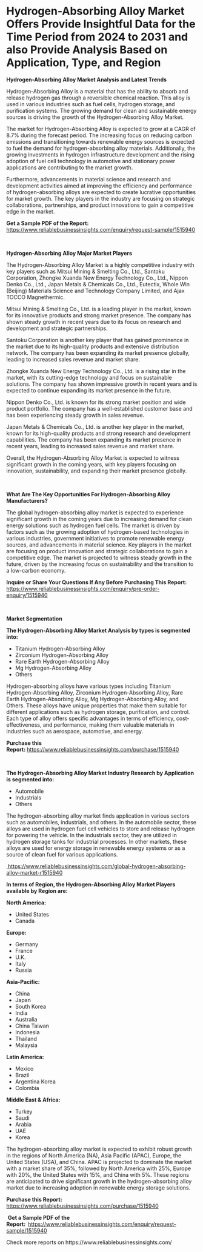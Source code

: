<p><h1>Hydrogen-Absorbing Alloy Market Offers Provide Insightful Data for the Time Period from 2024 to 2031 and also Provide Analysis Based on Application, Type, and Region</h1></p><p><strong>Hydrogen-Absorbing Alloy Market Analysis and Latest Trends</strong></p>
<p><p>Hydrogen-Absorbing Alloy is a material that has the ability to absorb and release hydrogen gas through a reversible chemical reaction. This alloy is used in various industries such as fuel cells, hydrogen storage, and purification systems. The growing demand for clean and sustainable energy sources is driving the growth of the Hydrogen-Absorbing Alloy Market.</p><p>The market for Hydrogen-Absorbing Alloy is expected to grow at a CAGR of 8.7% during the forecast period. The increasing focus on reducing carbon emissions and transitioning towards renewable energy sources is expected to fuel the demand for hydrogen-absorbing alloy materials. Additionally, the growing investments in hydrogen infrastructure development and the rising adoption of fuel cell technology in automotive and stationary power applications are contributing to the market growth.</p><p>Furthermore, advancements in material science and research and development activities aimed at improving the efficiency and performance of hydrogen-absorbing alloys are expected to create lucrative opportunities for market growth. The key players in the industry are focusing on strategic collaborations, partnerships, and product innovations to gain a competitive edge in the market.</p></p>
<p><strong>Get a Sample PDF of the Report:&nbsp;</strong> <a href="https://www.reliablebusinessinsights.com/enquiry/request-sample/1515940">https://www.reliablebusinessinsights.com/enquiry/request-sample/1515940</a></p>
<p>&nbsp;</p>
<p><strong>Hydrogen-Absorbing Alloy Major Market Players</strong></p>
<p><p>The Hydrogen-Absorbing Alloy Market is a highly competitive industry with key players such as Mitsui Mining & Smelting Co., Ltd., Santoku Corporation, Zhongke Xuanda New Energy Technology Co., Ltd., Nippon Denko Co., Ltd., Japan Metals & Chemicals Co., Ltd., Eutectix, Whole Win (Beijing) Materials Science and Technology Company Limited, and Ajax TOCCO Magnethermic.</p><p>Mitsui Mining & Smelting Co., Ltd. is a leading player in the market, known for its innovative products and strong market presence. The company has shown steady growth in recent years due to its focus on research and development and strategic partnerships.</p><p>Santoku Corporation is another key player that has gained prominence in the market due to its high-quality products and extensive distribution network. The company has been expanding its market presence globally, leading to increased sales revenue and market share.</p><p>Zhongke Xuanda New Energy Technology Co., Ltd. is a rising star in the market, with its cutting-edge technology and focus on sustainable solutions. The company has shown impressive growth in recent years and is expected to continue expanding its market presence in the future.</p><p>Nippon Denko Co., Ltd. is known for its strong market position and wide product portfolio. The company has a well-established customer base and has been experiencing steady growth in sales revenue.</p><p>Japan Metals & Chemicals Co., Ltd. is another key player in the market, known for its high-quality products and strong research and development capabilities. The company has been expanding its market presence in recent years, leading to increased sales revenue and market share.</p><p>Overall, the Hydrogen-Absorbing Alloy Market is expected to witness significant growth in the coming years, with key players focusing on innovation, sustainability, and expanding their market presence globally.</p></p>
<p>&nbsp;</p>
<p><strong>What Are The Key Opportunities For Hydrogen-Absorbing Alloy Manufacturers?</strong></p>
<p><p>The global hydrogen-absorbing alloy market is expected to experience significant growth in the coming years due to increasing demand for clean energy solutions such as hydrogen fuel cells. The market is driven by factors such as the growing adoption of hydrogen-based technologies in various industries, government initiatives to promote renewable energy sources, and advancements in material science. Key players in the market are focusing on product innovation and strategic collaborations to gain a competitive edge. The market is projected to witness steady growth in the future, driven by the increasing focus on sustainability and the transition to a low-carbon economy.</p></p>
<p><strong>Inquire or Share Your Questions If Any Before Purchasing This Report:</strong> <a href="https://www.reliablebusinessinsights.com/enquiry/pre-order-enquiry/1515940">https://www.reliablebusinessinsights.com/enquiry/pre-order-enquiry/1515940</a></p>
<p>&nbsp;</p>
<p><strong>Market Segmentation</strong></p>
<p><strong>The Hydrogen-Absorbing Alloy Market Analysis by types is segmented into:</strong></p>
<p><ul><li>Titanium Hydrogen-Absorbing Alloy</li><li>Zirconium Hydrogen-Absorbing Alloy</li><li>Rare Earth Hydrogen-Absorbing Alloy</li><li>Mg Hydrogen-Absorbing Alloy</li><li>Others</li></ul></p>
<p><p>Hydrogen-absorbing alloys have various types including Titanium Hydrogen-Absorbing Alloy, Zirconium Hydrogen-Absorbing Alloy, Rare Earth Hydrogen-Absorbing Alloy, Mg Hydrogen-Absorbing Alloy, and Others. These alloys have unique properties that make them suitable for different applications such as hydrogen storage, purification, and control. Each type of alloy offers specific advantages in terms of efficiency, cost-effectiveness, and performance, making them valuable materials in industries such as aerospace, automotive, and energy.</p></p>
<p><strong>Purchase this Report:&nbsp;</strong><a href="https://www.reliablebusinessinsights.com/purchase/1515940">https://www.reliablebusinessinsights.com/purchase/1515940</a></p>
<p>&nbsp;</p>
<p><strong>The Hydrogen-Absorbing Alloy Market Industry Research by Application is segmented into:</strong></p>
<p><ul><li>Automobile</li><li>Industrials</li><li>Others</li></ul></p>
<p><p>The hydrogen-absorbing alloy market finds application in various sectors such as automobiles, industrials, and others. In the automobile sector, these alloys are used in hydrogen fuel cell vehicles to store and release hydrogen for powering the vehicle. In the industrials sector, they are utilized in hydrogen storage tanks for industrial processes. In other markets, these alloys are used for energy storage in renewable energy systems or as a source of clean fuel for various applications.</p></p>
<p><a href="https://www.reliablebusinessinsights.com/global-hydrogen-absorbing-alloy-market-r1515940">&nbsp;https://www.reliablebusinessinsights.com/global-hydrogen-absorbing-alloy-market-r1515940</a></p>
<p><strong>In terms of Region, the Hydrogen-Absorbing Alloy Market Players available by Region are:</strong></p>
<p>
    <p> <strong> North America: </strong>
        <ul>
            <li>United States</li>
            <li>Canada</li>
        </ul>
        </p> 
    <p> <strong> Europe: </strong>
        <ul>
            <li>Germany</li>
            <li>France</li>
            <li>U.K.</li>
            <li>Italy</li>
            <li>Russia</li>
        </ul>
        </p> 
    <p> <strong> Asia-Pacific: </strong>
        <ul>
            <li>China</li>
            <li>Japan</li>
            <li>South Korea</li>
            <li>India</li>
            <li>Australia</li>
            <li>China Taiwan</li>
            <li>Indonesia</li>
            <li>Thailand</li>
            <li>Malaysia</li>
        </ul>
        </p> 
    <p> <strong> Latin America: </strong>
        <ul>
            <li>Mexico</li>
            <li>Brazil</li>
            <li>Argentina Korea</li>
            <li>Colombia</li>
        </ul>
        </p> 
    <p> <strong> Middle East & Africa: </strong>
        <ul>
            <li>Turkey</li>
            <li>Saudi</li>
            <li>Arabia</li>
            <li>UAE</li>
            <li>Korea</li>
        </ul>
    </p>
    </p>
<p><p>The hydrogen-absorbing alloy market is expected to exhibit robust growth in the regions of North America (NA), Asia Pacific (APAC), Europe, the United States (USA), and China. APAC is projected to dominate the market with a market share of 35%, followed by North America with 25%, Europe with 20%, the United States with 15%, and China with 5%. These regions are anticipated to drive significant growth in the hydrogen-absorbing alloy market due to increasing adoption in renewable energy storage solutions.</p></p>
<p><strong>Purchase this Report: </strong><a href="https://www.reliablebusinessinsights.com/purchase/1515940">https://www.reliablebusinessinsights.com/purchase/1515940</a></p>
<p>&nbsp;<strong>Get a Sample PDF of the Report:&nbsp;&nbsp;</strong><a href="https://www.reliablebusinessinsights.com/enquiry/request-sample/1515940">https://www.reliablebusinessinsights.com/enquiry/request-sample/1515940</a></p>
<p><strong></strong></p>
<p>Check more reports on https://www.reliablebusinessinsights.com/</p>